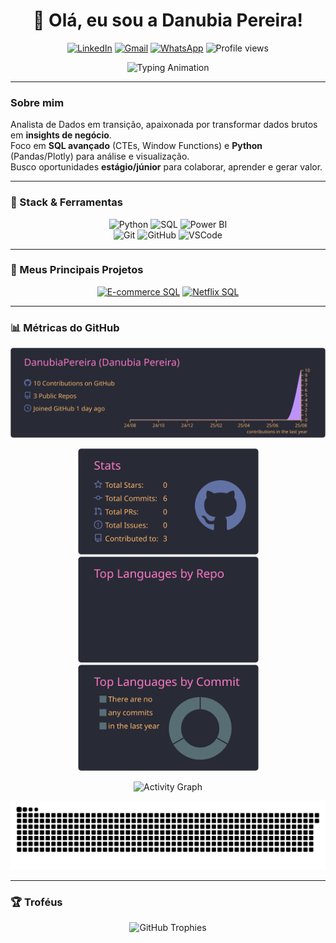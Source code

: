 <h1 align="center">👋 Olá, eu sou a Danubia Pereira!</h1>

<p align="center">
  <a href="https://www.linkedin.com/in/danubia-pereira-334868206" target="_blank"><img src="https://img.shields.io/badge/LinkedIn-0A66C2?style=plastic&logo=linkedin&logoColor=white" alt="LinkedIn"/></a>
  <a href="mailto:danubiapedrosomachado@gmail.com"><img src="https://img.shields.io/badge/Gmail-D14836?style=plastic&logo=gmail&logoColor=white" alt="Gmail"/></a>
  <a href="https://wa.me/5535998629173" target="_blank"><img src="https://img.shields.io/badge/WhatsApp-25D366?style=plastic&logo=whatsapp&logoColor=white" alt="WhatsApp"/></a>
  <img src="https://komarev.com/ghpvc/?username=DanubiaPereira&label=Profile%20views&color=9f7aea&style=plastic" alt="Profile views" />
</p>

<p align="center">
  <img src="https://readme-typing-svg.herokuapp.com?font=Fira+Code&size=22&color=9f7aea&center=true&vCenter=true&width=720&lines=Analista+de+Dados;SQL+%7C+Python+%7C+Power+BI;Explorando+dados+e+contando+hist%C3%B3rias+com+insights" alt="Typing Animation"/>
</p>

---

### Sobre mim
Analista de Dados em transição, apaixonada por transformar dados brutos em **insights de negócio**.  
Foco em **SQL avançado** (CTEs, Window Functions) e **Python** (Pandas/Plotly) para análise e visualização.  
Busco oportunidades **estágio/júnior** para colaborar, aprender e gerar valor.

---

### 🧰 Stack & Ferramentas

<p align="center">
  <img src="https://img.shields.io/badge/Python-3776AB?style=plastic&logo=python&logoColor=white" alt="Python" style="height: 30px;"/>
  <img src="https://img.shields.io/badge/SQL-4D4D4D?style=plastic" alt="SQL" style="height: 30px;"/>
  <img src="https://img.shields.io/badge/Power%20BI-F2C811?style=plastic&logo=powerbi&logoColor=000" alt="Power BI" style="height: 30px;"/>
  <br>
  <img src="https://img.shields.io/badge/Git-F05032?style=plastic&logo=git&logoColor=white" alt="Git" style="height: 30px;"/>
  <img src="https://img.shields.io/badge/GitHub-181717?style=plastic&logo=github&logoColor=white" alt="GitHub" style="height: 30px;"/>
  <img src="https://img.shields.io/badge/VS_Code-007ACC?style=plastic&logo=visualstudiocode&logoColor=white" alt="VSCode" style="height: 30px;"/>
</p>

---

### 🚀 Meus Principais Projetos

<p align="center">
  <a href="https://github.com/DanubiaPereira/analise-avancada-ecommerce-sql"><img width="440" src="https://github-readme-stats.vercel.app/api/pin/?username=DanubiaPereira&repo=analise-avancada-ecommerce-sql&theme=dracula&hide_border=true" alt="E-commerce SQL"></a>
  <a href="https://github.com/DanubiaPereira/analise-netflix-sql"><img width="440" src="https://github-readme-stats.vercel.app/api/pin/?username=DanubiaPereira&repo=analise-netflix-sql&theme=dracula&hide_border=true" alt="Netflix SQL"></a>
</p>

---

### 📊 Métricas do GitHub

<p align="center">
  <img src="./profile-summary-card-output/dracula/0-profile-details.svg" alt="Profile Details">
</p>

<p align="center">
  <img height="170" src="./profile-summary-card-output/dracula/3-stats.svg" alt="Stats">
  <img height="170" src="./profile-summary-card-output/dracula/1-repos-per-language.svg" alt="Repos per language">
  <img height="170" src="./profile-summary-card-output/dracula/2-most-commit-language.svg" alt="Most commit language">
</p>

<p align="center">
  <img src="https://github-readme-activity-graph.vercel.app/graph?username=DanubiaPereira&theme=react-dark&hide_border=true&area=true" alt="Activity Graph"/>
</p>

<p align="center">
  <img src="https://raw.githubusercontent.com/DanubiaPereira/DanubiaPereria/refs/heads/output/snake.svg" alt="Snake animation"/>
</p>

---

### 🏆 Troféus
<p align="center">
  <img src="https://github-profile-trophy.vercel.app/?username=DanubiaPereira&theme=dracula&no-bg=true&no-frame=true&row=1&column=6" alt="GitHub Trophies"/>
</p>
